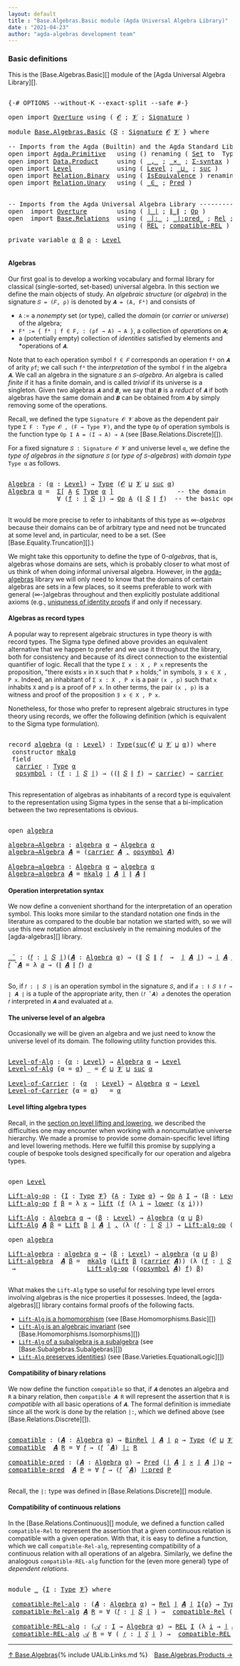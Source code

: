 ```yaml
---
layout: default
title : "Base.Algebras.Basic module (Agda Universal Algebra Library)"
date : "2021-04-23"
author: "agda-algebras development team"
---
```


### <a id="basic-definitions">Basic definitions</a>

This is the [Base.Algebras.Basic][] module of the [Agda Universal Algebra Library][].

<pre class="Agda">

<a id="311" class="Symbol">{-#</a> <a id="315" class="Keyword">OPTIONS</a> <a id="323" class="Pragma">--without-K</a> <a id="335" class="Pragma">--exact-split</a> <a id="349" class="Pragma">--safe</a> <a id="356" class="Symbol">#-}</a>

<a id="361" class="Keyword">open</a> <a id="366" class="Keyword">import</a> <a id="373" href="Overture.html" class="Module">Overture</a> <a id="382" class="Keyword">using</a> <a id="388" class="Symbol">(</a> <a id="390" href="Overture.Signatures.html#648" class="Generalizable">𝓞</a> <a id="392" class="Symbol">;</a> <a id="394" href="Overture.Signatures.html#650" class="Generalizable">𝓥</a> <a id="396" class="Symbol">;</a> <a id="398" href="Overture.Signatures.html#3282" class="Function">Signature</a> <a id="408" class="Symbol">)</a>

<a id="411" class="Keyword">module</a> <a id="418" href="Base.Algebras.Basic.html" class="Module">Base.Algebras.Basic</a> <a id="438" class="Symbol">{</a><a id="439" href="Base.Algebras.Basic.html#439" class="Bound">𝑆</a> <a id="441" class="Symbol">:</a> <a id="443" href="Overture.Signatures.html#3282" class="Function">Signature</a> <a id="453" href="Overture.Signatures.html#648" class="Generalizable">𝓞</a> <a id="455" href="Overture.Signatures.html#650" class="Generalizable">𝓥</a> <a id="457" class="Symbol">}</a> <a id="459" class="Keyword">where</a>

<a id="466" class="Comment">-- Imports from the Agda (Builtin) and the Agda Standard Library --------------</a>
<a id="546" class="Keyword">open</a> <a id="551" class="Keyword">import</a> <a id="558" href="Agda.Primitive.html" class="Module">Agda.Primitive</a>   <a id="575" class="Keyword">using</a> <a id="581" class="Symbol">()</a> <a id="584" class="Keyword">renaming</a> <a id="593" class="Symbol">(</a> <a id="595" href="Agda.Primitive.html#326" class="Primitive">Set</a> <a id="599" class="Symbol">to</a>  <a id="603" class="Primitive">Type</a> <a id="608" class="Symbol">;</a> <a id="610" href="Agda.Primitive.html#764" class="Primitive">lzero</a> <a id="616" class="Symbol">to</a> <a id="619" class="Primitive">ℓ₀</a> <a id="622" class="Symbol">)</a>
<a id="624" class="Keyword">open</a> <a id="629" class="Keyword">import</a> <a id="636" href="Data.Product.html" class="Module">Data.Product</a>     <a id="653" class="Keyword">using</a> <a id="659" class="Symbol">(</a> <a id="661" href="Agda.Builtin.Sigma.html#236" class="InductiveConstructor Operator">_,_</a> <a id="665" class="Symbol">;</a> <a id="667" href="Data.Product.html#1167" class="Function Operator">_×_</a> <a id="671" class="Symbol">;</a> <a id="673" href="Data.Product.html#916" class="Function">Σ-syntax</a> <a id="682" class="Symbol">)</a>
<a id="684" class="Keyword">open</a> <a id="689" class="Keyword">import</a> <a id="696" href="Level.html" class="Module">Level</a>            <a id="713" class="Keyword">using</a> <a id="719" class="Symbol">(</a> <a id="721" href="Agda.Primitive.html#597" class="Postulate">Level</a> <a id="727" class="Symbol">;</a> <a id="729" href="Agda.Primitive.html#810" class="Primitive Operator">_⊔_</a> <a id="733" class="Symbol">;</a> <a id="735" href="Agda.Primitive.html#780" class="Primitive">suc</a> <a id="739" class="Symbol">)</a>
<a id="741" class="Keyword">open</a> <a id="746" class="Keyword">import</a> <a id="753" href="Relation.Binary.html" class="Module">Relation.Binary</a>  <a id="770" class="Keyword">using</a> <a id="776" class="Symbol">(</a> <a id="778" href="Relation.Binary.Structures.html#1522" class="Record">IsEquivalence</a> <a id="792" class="Symbol">)</a> <a id="794" class="Keyword">renaming</a> <a id="803" class="Symbol">(</a> <a id="805" href="Relation.Binary.Core.html#882" class="Function">Rel</a> <a id="809" class="Symbol">to</a> <a id="812" class="Function">BinRel</a> <a id="819" class="Symbol">)</a>
<a id="821" class="Keyword">open</a> <a id="826" class="Keyword">import</a> <a id="833" href="Relation.Unary.html" class="Module">Relation.Unary</a>   <a id="850" class="Keyword">using</a> <a id="856" class="Symbol">(</a> <a id="858" href="Relation.Unary.html#1523" class="Function Operator">_∈_</a> <a id="862" class="Symbol">;</a> <a id="864" href="Relation.Unary.html#1101" class="Function">Pred</a> <a id="869" class="Symbol">)</a>


<a id="873" class="Comment">-- Imports from the Agda Universal Algebra Library ----------------------------</a>
<a id="953" class="Keyword">open</a>  <a id="959" class="Keyword">import</a> <a id="966" href="Overture.html" class="Module">Overture</a>        <a id="982" class="Keyword">using</a> <a id="988" class="Symbol">(</a> <a id="990" href="Overture.Basic.html#4326" class="Function Operator">∣_∣</a> <a id="994" class="Symbol">;</a> <a id="996" href="Overture.Basic.html#4364" class="Function Operator">∥_∥</a> <a id="1000" class="Symbol">;</a> <a id="1002" href="Overture.Operations.html#1353" class="Function">Op</a> <a id="1005" class="Symbol">)</a>
<a id="1007" class="Keyword">open</a>  <a id="1013" class="Keyword">import</a> <a id="1020" href="Base.Relations.html" class="Module">Base.Relations</a>  <a id="1036" class="Keyword">using</a> <a id="1042" class="Symbol">(</a> <a id="1044" href="Base.Relations.Discrete.html#6749" class="Function Operator">_|:_</a> <a id="1049" class="Symbol">;</a> <a id="1051" href="Base.Relations.Discrete.html#7065" class="Function Operator">_|:pred_</a> <a id="1060" class="Symbol">;</a> <a id="1062" href="Base.Relations.Continuous.html#4452" class="Function">Rel</a> <a id="1066" class="Symbol">;</a> <a id="1068" href="Base.Relations.Continuous.html#5599" class="Function">compatible-Rel</a> <a id="1083" class="Symbol">)</a>
                             <a id="1114" class="Keyword">using</a> <a id="1120" class="Symbol">(</a> <a id="1122" href="Base.Relations.Continuous.html#4769" class="Function">REL</a> <a id="1126" class="Symbol">;</a> <a id="1128" href="Base.Relations.Continuous.html#6313" class="Function">compatible-REL</a> <a id="1143" class="Symbol">)</a>

<a id="1146" class="Keyword">private</a> <a id="1154" class="Keyword">variable</a> <a id="1163" href="Base.Algebras.Basic.html#1163" class="Generalizable">α</a> <a id="1165" href="Base.Algebras.Basic.html#1165" class="Generalizable">β</a> <a id="1167" href="Base.Algebras.Basic.html#1167" class="Generalizable">ρ</a> <a id="1169" class="Symbol">:</a> <a id="1171" href="Agda.Primitive.html#597" class="Postulate">Level</a>

</pre>


#### <a id="algebras">Algebras</a>

Our first goal is to develop a working vocabulary and formal library for classical
(single-sorted, set-based) universal algebra.  In this section we define the main
objects of study.  An *algebraic structure* (or *algebra*) in the signature
`𝑆 = (𝐹, ρ)` is denoted by `𝑨 = (A, Fᴬ)` and consists of

*  `A` := a *nonempty* set (or type), called the *domain* (or *carrier* or
   *universe*) of the algebra;
*  `Fᴬ := { fᴬ ∣ f ∈ F, : (ρf → A) → A }`, a collection of *operations* on `𝑨`;
*  a (potentially empty) collection of *identities* satisfied by elements and
   *operations of `𝑨`.

Note that to each operation symbol `f ∈ 𝐹` corresponds an operation
`fᴬ` on `𝑨` of arity `ρf`; we call such `fᴬ` the *interpretation* of the symbol
`f` in the algebra `𝑨`. We call an algebra in the signature `𝑆` an `𝑆`-*algebra*.
An algebra is called *finite* if it has a finite domain, and is called *trivial*
if its universe is a singleton.  Given two algebras `𝑨` and `𝑩`, we say that `𝑩`
is a *reduct* of `𝑨` if both algebras have the same domain and `𝑩` can be obtained
from `𝑨` by simply removing some of the operations.

Recall, we defined the type `Signature 𝓞 𝓥` above as the dependent pair type
`Σ F ꞉ Type 𝓞 , (F → Type 𝓥)`, and the type `Op` of operation symbols is the
function type `Op I A = (I → A) → A` (see [Base.Relations.Discrete][]).

For a fixed signature `𝑆 : Signature 𝓞 𝓥` and universe level `α`, we define the
*type of algebras in the signature* `𝑆` (or *type of* `𝑆`-*algebras*) *with domain
type* `Type α` as follows.

<pre class="Agda">

<a id="Algebra"></a><a id="2774" href="Base.Algebras.Basic.html#2774" class="Function">Algebra</a> <a id="2782" class="Symbol">:</a> <a id="2784" class="Symbol">(</a><a id="2785" href="Base.Algebras.Basic.html#2785" class="Bound">α</a> <a id="2787" class="Symbol">:</a> <a id="2789" href="Agda.Primitive.html#597" class="Postulate">Level</a><a id="2794" class="Symbol">)</a> <a id="2796" class="Symbol">→</a> <a id="2798" href="Base.Algebras.Basic.html#603" class="Primitive">Type</a> <a id="2803" class="Symbol">(</a><a id="2804" href="Base.Algebras.Basic.html#453" class="Bound">𝓞</a> <a id="2806" href="Agda.Primitive.html#810" class="Primitive Operator">⊔</a> <a id="2808" href="Base.Algebras.Basic.html#455" class="Bound">𝓥</a> <a id="2810" href="Agda.Primitive.html#810" class="Primitive Operator">⊔</a> <a id="2812" href="Agda.Primitive.html#780" class="Primitive">suc</a> <a id="2816" href="Base.Algebras.Basic.html#2785" class="Bound">α</a><a id="2817" class="Symbol">)</a>
<a id="2819" href="Base.Algebras.Basic.html#2774" class="Function">Algebra</a> <a id="2827" href="Base.Algebras.Basic.html#2827" class="Bound">α</a> <a id="2829" class="Symbol">=</a>  <a id="2832" href="Data.Product.html#916" class="Function">Σ[</a> <a id="2835" href="Base.Algebras.Basic.html#2835" class="Bound">A</a> <a id="2837" href="Data.Product.html#916" class="Function">∈</a> <a id="2839" href="Base.Algebras.Basic.html#603" class="Primitive">Type</a> <a id="2844" href="Base.Algebras.Basic.html#2827" class="Bound">α</a> <a id="2846" href="Data.Product.html#916" class="Function">]</a>                 <a id="2864" class="Comment">-- the domain</a>
             <a id="2891" class="Symbol">∀</a> <a id="2893" class="Symbol">(</a><a id="2894" href="Base.Algebras.Basic.html#2894" class="Bound">f</a> <a id="2896" class="Symbol">:</a> <a id="2898" href="Overture.Basic.html#4326" class="Function Operator">∣</a> <a id="2900" href="Base.Algebras.Basic.html#439" class="Bound">𝑆</a> <a id="2902" href="Overture.Basic.html#4326" class="Function Operator">∣</a><a id="2903" class="Symbol">)</a> <a id="2905" class="Symbol">→</a> <a id="2907" href="Overture.Operations.html#1353" class="Function">Op</a> <a id="2910" href="Base.Algebras.Basic.html#2835" class="Bound">A</a> <a id="2912" class="Symbol">(</a><a id="2913" href="Overture.Basic.html#4364" class="Function Operator">∥</a> <a id="2915" href="Base.Algebras.Basic.html#439" class="Bound">𝑆</a> <a id="2917" href="Overture.Basic.html#4364" class="Function Operator">∥</a> <a id="2919" href="Base.Algebras.Basic.html#2894" class="Bound">f</a><a id="2920" class="Symbol">)</a>  <a id="2923" class="Comment">-- the basic operations</a>

</pre>

It would be more precise to refer to inhabitants of this type as ∞-*algebras*
because their domains can be of arbitrary type and need not be truncated at some
level and, in particular, need to be a set. (See [Base.Equality.Truncation][].)

We might take this opportunity to define the type of 0-*algebras*, that is,
algebras whose domains are sets, which is probably closer to what most of us think
of when doing informal universal algebra.  However, in the
[agda-algebras](https://github.com/ualib/agda-algebras) library we will only need
to know that the domains of certain algebras are sets in a few places, so it seems
preferable to work with general (∞-)algebras throughout and then explicitly
postulate additional axioms (e.g., [uniquness of identity
proofs](https://ualib.github.io/agda-algebras/Equality.Truncation.html#uniqueness-of-identity-proofs)
if and only if necessary.


#### <a id="algebras-as-record-types">Algebras as record types</a>

A popular way to represent algebraic structures in type theory is with record
types.  The Sigma type defined above provides an equivalent alternative that we
happen to prefer and we use it throughout the library, both for consistency and
because of its direct connection to the existential quantifier of logic. Recall
that the type `Σ x ꞉ X , P x` represents the proposition, "there exists `x` in `X`
such that `P x` holds;" in symbols, `∃ x ∈ X , P x`.  Indeed, an inhabitant of `Σ
x ꞉ X , P x` is a pair `(x , p)` such that `x` inhabits `X` and `p` is a proof of
`P x`. In other terms, the pair `(x , p)` is a witness and proof of the
proposition `∃ x ∈ X , P x`.

Nonetheless, for those who prefer to represent algebraic structures in type theory
using records, we offer the following definition (which is equivalent to the Sigma
type formulation).

<pre class="Agda">

<a id="4782" class="Keyword">record</a> <a id="algebra"></a><a id="4789" href="Base.Algebras.Basic.html#4789" class="Record">algebra</a> <a id="4797" class="Symbol">(</a><a id="4798" href="Base.Algebras.Basic.html#4798" class="Bound">α</a> <a id="4800" class="Symbol">:</a> <a id="4802" href="Agda.Primitive.html#597" class="Postulate">Level</a><a id="4807" class="Symbol">)</a> <a id="4809" class="Symbol">:</a> <a id="4811" href="Base.Algebras.Basic.html#603" class="Primitive">Type</a><a id="4815" class="Symbol">(</a><a id="4816" href="Agda.Primitive.html#780" class="Primitive">suc</a><a id="4819" class="Symbol">(</a><a id="4820" href="Base.Algebras.Basic.html#453" class="Bound">𝓞</a> <a id="4822" href="Agda.Primitive.html#810" class="Primitive Operator">⊔</a> <a id="4824" href="Base.Algebras.Basic.html#455" class="Bound">𝓥</a> <a id="4826" href="Agda.Primitive.html#810" class="Primitive Operator">⊔</a> <a id="4828" href="Base.Algebras.Basic.html#4798" class="Bound">α</a><a id="4829" class="Symbol">))</a> <a id="4832" class="Keyword">where</a>
 <a id="4839" class="Keyword">constructor</a> <a id="mkalg"></a><a id="4851" href="Base.Algebras.Basic.html#4851" class="InductiveConstructor">mkalg</a>
 <a id="4858" class="Keyword">field</a>
  <a id="algebra.carrier"></a><a id="4866" href="Base.Algebras.Basic.html#4866" class="Field">carrier</a> <a id="4874" class="Symbol">:</a> <a id="4876" href="Base.Algebras.Basic.html#603" class="Primitive">Type</a> <a id="4881" href="Base.Algebras.Basic.html#4798" class="Bound">α</a>
  <a id="algebra.opsymbol"></a><a id="4885" href="Base.Algebras.Basic.html#4885" class="Field">opsymbol</a> <a id="4894" class="Symbol">:</a> <a id="4896" class="Symbol">(</a><a id="4897" href="Base.Algebras.Basic.html#4897" class="Bound">f</a> <a id="4899" class="Symbol">:</a> <a id="4901" href="Overture.Basic.html#4326" class="Function Operator">∣</a> <a id="4903" href="Base.Algebras.Basic.html#439" class="Bound">𝑆</a> <a id="4905" href="Overture.Basic.html#4326" class="Function Operator">∣</a><a id="4906" class="Symbol">)</a> <a id="4908" class="Symbol">→</a> <a id="4910" class="Symbol">((</a><a id="4912" href="Overture.Basic.html#4364" class="Function Operator">∥</a> <a id="4914" href="Base.Algebras.Basic.html#439" class="Bound">𝑆</a> <a id="4916" href="Overture.Basic.html#4364" class="Function Operator">∥</a> <a id="4918" href="Base.Algebras.Basic.html#4897" class="Bound">f</a><a id="4919" class="Symbol">)</a> <a id="4921" class="Symbol">→</a> <a id="4923" href="Base.Algebras.Basic.html#4866" class="Field">carrier</a><a id="4930" class="Symbol">)</a> <a id="4932" class="Symbol">→</a> <a id="4934" href="Base.Algebras.Basic.html#4866" class="Field">carrier</a>

</pre>

This representation of algebras as inhabitants of a record type is equivalent to
the representation using Sigma types in the sense that a bi-implication between
the two representations is obvious.

<pre class="Agda">

<a id="5167" class="Keyword">open</a> <a id="5172" href="Base.Algebras.Basic.html#4789" class="Module">algebra</a>

<a id="algebra→Algebra"></a><a id="5181" href="Base.Algebras.Basic.html#5181" class="Function">algebra→Algebra</a> <a id="5197" class="Symbol">:</a> <a id="5199" href="Base.Algebras.Basic.html#4789" class="Record">algebra</a> <a id="5207" href="Base.Algebras.Basic.html#1163" class="Generalizable">α</a> <a id="5209" class="Symbol">→</a> <a id="5211" href="Base.Algebras.Basic.html#2774" class="Function">Algebra</a> <a id="5219" href="Base.Algebras.Basic.html#1163" class="Generalizable">α</a>
<a id="5221" href="Base.Algebras.Basic.html#5181" class="Function">algebra→Algebra</a> <a id="5237" href="Base.Algebras.Basic.html#5237" class="Bound">𝑨</a> <a id="5239" class="Symbol">=</a> <a id="5241" class="Symbol">(</a><a id="5242" href="Base.Algebras.Basic.html#4866" class="Field">carrier</a> <a id="5250" href="Base.Algebras.Basic.html#5237" class="Bound">𝑨</a> <a id="5252" href="Agda.Builtin.Sigma.html#236" class="InductiveConstructor Operator">,</a> <a id="5254" href="Base.Algebras.Basic.html#4885" class="Field">opsymbol</a> <a id="5263" href="Base.Algebras.Basic.html#5237" class="Bound">𝑨</a><a id="5264" class="Symbol">)</a>

<a id="Algebra→algebra"></a><a id="5267" href="Base.Algebras.Basic.html#5267" class="Function">Algebra→algebra</a> <a id="5283" class="Symbol">:</a> <a id="5285" href="Base.Algebras.Basic.html#2774" class="Function">Algebra</a> <a id="5293" href="Base.Algebras.Basic.html#1163" class="Generalizable">α</a> <a id="5295" class="Symbol">→</a> <a id="5297" href="Base.Algebras.Basic.html#4789" class="Record">algebra</a> <a id="5305" href="Base.Algebras.Basic.html#1163" class="Generalizable">α</a>
<a id="5307" href="Base.Algebras.Basic.html#5267" class="Function">Algebra→algebra</a> <a id="5323" href="Base.Algebras.Basic.html#5323" class="Bound">𝑨</a> <a id="5325" class="Symbol">=</a> <a id="5327" href="Base.Algebras.Basic.html#4851" class="InductiveConstructor">mkalg</a> <a id="5333" href="Overture.Basic.html#4326" class="Function Operator">∣</a> <a id="5335" href="Base.Algebras.Basic.html#5323" class="Bound">𝑨</a> <a id="5337" href="Overture.Basic.html#4326" class="Function Operator">∣</a> <a id="5339" href="Overture.Basic.html#4364" class="Function Operator">∥</a> <a id="5341" href="Base.Algebras.Basic.html#5323" class="Bound">𝑨</a> <a id="5343" href="Overture.Basic.html#4364" class="Function Operator">∥</a>
</pre>


#### <a id="operation-interpretation-syntax">Operation interpretation syntax</a>

We now define a convenient shorthand for the interpretation of an operation symbol.
This looks more similar to the standard notation one finds in the literature as
compared to the double bar notation we started with, so we will use this new notation
almost exclusively in the remaining modules of the [agda-algebras][] library.

<pre class="Agda">

<a id="_̂_"></a><a id="5783" href="Base.Algebras.Basic.html#5783" class="Function Operator">_̂_</a> <a id="5787" class="Symbol">:</a> <a id="5789" class="Symbol">(</a><a id="5790" href="Base.Algebras.Basic.html#5790" class="Bound">𝑓</a> <a id="5792" class="Symbol">:</a> <a id="5794" href="Overture.Basic.html#4326" class="Function Operator">∣</a> <a id="5796" href="Base.Algebras.Basic.html#439" class="Bound">𝑆</a> <a id="5798" href="Overture.Basic.html#4326" class="Function Operator">∣</a><a id="5799" class="Symbol">)(</a><a id="5801" href="Base.Algebras.Basic.html#5801" class="Bound">𝑨</a> <a id="5803" class="Symbol">:</a> <a id="5805" href="Base.Algebras.Basic.html#2774" class="Function">Algebra</a> <a id="5813" href="Base.Algebras.Basic.html#1163" class="Generalizable">α</a><a id="5814" class="Symbol">)</a> <a id="5816" class="Symbol">→</a> <a id="5818" class="Symbol">(</a><a id="5819" href="Overture.Basic.html#4364" class="Function Operator">∥</a> <a id="5821" href="Base.Algebras.Basic.html#439" class="Bound">𝑆</a> <a id="5823" href="Overture.Basic.html#4364" class="Function Operator">∥</a> <a id="5825" href="Base.Algebras.Basic.html#5790" class="Bound">𝑓</a>  <a id="5828" class="Symbol">→</a>  <a id="5831" href="Overture.Basic.html#4326" class="Function Operator">∣</a> <a id="5833" href="Base.Algebras.Basic.html#5801" class="Bound">𝑨</a> <a id="5835" href="Overture.Basic.html#4326" class="Function Operator">∣</a><a id="5836" class="Symbol">)</a> <a id="5838" class="Symbol">→</a> <a id="5840" href="Overture.Basic.html#4326" class="Function Operator">∣</a> <a id="5842" href="Base.Algebras.Basic.html#5801" class="Bound">𝑨</a> <a id="5844" href="Overture.Basic.html#4326" class="Function Operator">∣</a>
<a id="5846" href="Base.Algebras.Basic.html#5846" class="Bound">𝑓</a> <a id="5848" href="Base.Algebras.Basic.html#5783" class="Function Operator">̂</a> <a id="5850" href="Base.Algebras.Basic.html#5850" class="Bound">𝑨</a> <a id="5852" class="Symbol">=</a> <a id="5854" class="Symbol">λ</a> <a id="5856" href="Base.Algebras.Basic.html#5856" class="Bound">𝑎</a> <a id="5858" class="Symbol">→</a> <a id="5860" class="Symbol">(</a><a id="5861" href="Overture.Basic.html#4364" class="Function Operator">∥</a> <a id="5863" href="Base.Algebras.Basic.html#5850" class="Bound">𝑨</a> <a id="5865" href="Overture.Basic.html#4364" class="Function Operator">∥</a> <a id="5867" href="Base.Algebras.Basic.html#5846" class="Bound">𝑓</a><a id="5868" class="Symbol">)</a> <a id="5870" href="Base.Algebras.Basic.html#5856" class="Bound">𝑎</a>

</pre>

So, if `𝑓 : ∣ 𝑆 ∣` is an operation symbol in the signature `𝑆`, and if
`𝑎 : ∥ 𝑆 ∥ 𝑓 → ∣ 𝑨 ∣` is a tuple of the appropriate arity, then `(𝑓 ̂ 𝑨) 𝑎`
denotes the operation `𝑓` interpreted in `𝑨` and evaluated at `𝑎`.

#### <a id="the-universe-level-of-an-algebra">The universe level of an algebra</a>

Occasionally we will be given an algebra and we just need to know the universe
level of its domain. The following utility function provides this.

<pre class="Agda">

<a id="Level-of-Alg"></a><a id="6345" href="Base.Algebras.Basic.html#6345" class="Function">Level-of-Alg</a> <a id="6358" class="Symbol">:</a> <a id="6360" class="Symbol">{</a><a id="6361" href="Base.Algebras.Basic.html#6361" class="Bound">α</a> <a id="6363" class="Symbol">:</a> <a id="6365" href="Agda.Primitive.html#597" class="Postulate">Level</a><a id="6370" class="Symbol">}</a> <a id="6372" class="Symbol">→</a> <a id="6374" href="Base.Algebras.Basic.html#2774" class="Function">Algebra</a> <a id="6382" href="Base.Algebras.Basic.html#6361" class="Bound">α</a> <a id="6384" class="Symbol">→</a> <a id="6386" href="Agda.Primitive.html#597" class="Postulate">Level</a>
<a id="6392" href="Base.Algebras.Basic.html#6345" class="Function">Level-of-Alg</a> <a id="6405" class="Symbol">{</a><a id="6406" class="Argument">α</a> <a id="6408" class="Symbol">=</a> <a id="6410" href="Base.Algebras.Basic.html#6410" class="Bound">α</a><a id="6411" class="Symbol">}</a> <a id="6413" class="Symbol">_</a> <a id="6415" class="Symbol">=</a> <a id="6417" href="Base.Algebras.Basic.html#453" class="Bound">𝓞</a> <a id="6419" href="Agda.Primitive.html#810" class="Primitive Operator">⊔</a> <a id="6421" href="Base.Algebras.Basic.html#455" class="Bound">𝓥</a> <a id="6423" href="Agda.Primitive.html#810" class="Primitive Operator">⊔</a> <a id="6425" href="Agda.Primitive.html#780" class="Primitive">suc</a> <a id="6429" href="Base.Algebras.Basic.html#6410" class="Bound">α</a>

<a id="Level-of-Carrier"></a><a id="6432" href="Base.Algebras.Basic.html#6432" class="Function">Level-of-Carrier</a> <a id="6449" class="Symbol">:</a> <a id="6451" class="Symbol">{</a><a id="6452" href="Base.Algebras.Basic.html#6452" class="Bound">α</a>  <a id="6455" class="Symbol">:</a> <a id="6457" href="Agda.Primitive.html#597" class="Postulate">Level</a><a id="6462" class="Symbol">}</a> <a id="6464" class="Symbol">→</a> <a id="6466" href="Base.Algebras.Basic.html#2774" class="Function">Algebra</a> <a id="6474" href="Base.Algebras.Basic.html#6452" class="Bound">α</a> <a id="6476" class="Symbol">→</a> <a id="6478" href="Agda.Primitive.html#597" class="Postulate">Level</a>
<a id="6484" href="Base.Algebras.Basic.html#6432" class="Function">Level-of-Carrier</a> <a id="6501" class="Symbol">{</a><a id="6502" class="Argument">α</a> <a id="6504" class="Symbol">=</a> <a id="6506" href="Base.Algebras.Basic.html#6506" class="Bound">α</a><a id="6507" class="Symbol">}</a> <a id="6509" class="Symbol">_</a> <a id="6511" class="Symbol">=</a> <a id="6513" href="Base.Algebras.Basic.html#6506" class="Bound">α</a>
</pre>


#### <a id="lifts-of-algebras">Level lifting algebra types</a>

Recall, in the [section on level lifting and
lowering](Functions.Lifts.html#level-lifting-and-lowering), we described the
difficulties one may encounter when working with a noncumulative universe
hierarchy. We made a promise to provide some domain-specific level lifting and
level lowering methods. Here we fulfill this promise by supplying a couple of
bespoke tools designed specifically for our operation and algebra types.

<pre class="Agda">

<a id="7033" class="Keyword">open</a> <a id="7038" href="Level.html" class="Module">Level</a>

<a id="Lift-alg-op"></a><a id="7045" href="Base.Algebras.Basic.html#7045" class="Function">Lift-alg-op</a> <a id="7057" class="Symbol">:</a> <a id="7059" class="Symbol">{</a><a id="7060" href="Base.Algebras.Basic.html#7060" class="Bound">I</a> <a id="7062" class="Symbol">:</a> <a id="7064" href="Base.Algebras.Basic.html#603" class="Primitive">Type</a> <a id="7069" href="Base.Algebras.Basic.html#455" class="Bound">𝓥</a><a id="7070" class="Symbol">}</a> <a id="7072" class="Symbol">{</a><a id="7073" href="Base.Algebras.Basic.html#7073" class="Bound">A</a> <a id="7075" class="Symbol">:</a> <a id="7077" href="Base.Algebras.Basic.html#603" class="Primitive">Type</a> <a id="7082" href="Base.Algebras.Basic.html#1163" class="Generalizable">α</a><a id="7083" class="Symbol">}</a> <a id="7085" class="Symbol">→</a> <a id="7087" href="Overture.Operations.html#1353" class="Function">Op</a> <a id="7090" href="Base.Algebras.Basic.html#7073" class="Bound">A</a> <a id="7092" href="Base.Algebras.Basic.html#7060" class="Bound">I</a> <a id="7094" class="Symbol">→</a> <a id="7096" class="Symbol">(</a><a id="7097" href="Base.Algebras.Basic.html#7097" class="Bound">β</a> <a id="7099" class="Symbol">:</a> <a id="7101" href="Agda.Primitive.html#597" class="Postulate">Level</a><a id="7106" class="Symbol">)</a> <a id="7108" class="Symbol">→</a> <a id="7110" href="Overture.Operations.html#1353" class="Function">Op</a> <a id="7113" class="Symbol">(</a><a id="7114" href="Level.html#400" class="Record">Lift</a> <a id="7119" href="Base.Algebras.Basic.html#7097" class="Bound">β</a> <a id="7121" href="Base.Algebras.Basic.html#7073" class="Bound">A</a><a id="7122" class="Symbol">)</a> <a id="7124" href="Base.Algebras.Basic.html#7060" class="Bound">I</a>
<a id="7126" href="Base.Algebras.Basic.html#7045" class="Function">Lift-alg-op</a> <a id="7138" href="Base.Algebras.Basic.html#7138" class="Bound">f</a> <a id="7140" href="Base.Algebras.Basic.html#7140" class="Bound">β</a> <a id="7142" class="Symbol">=</a> <a id="7144" class="Symbol">λ</a> <a id="7146" href="Base.Algebras.Basic.html#7146" class="Bound">x</a> <a id="7148" class="Symbol">→</a> <a id="7150" href="Level.html#457" class="InductiveConstructor">lift</a> <a id="7155" class="Symbol">(</a><a id="7156" href="Base.Algebras.Basic.html#7138" class="Bound">f</a> <a id="7158" class="Symbol">(λ</a> <a id="7161" href="Base.Algebras.Basic.html#7161" class="Bound">i</a> <a id="7163" class="Symbol">→</a> <a id="7165" href="Level.html#470" class="Field">lower</a> <a id="7171" class="Symbol">(</a><a id="7172" href="Base.Algebras.Basic.html#7146" class="Bound">x</a> <a id="7174" href="Base.Algebras.Basic.html#7161" class="Bound">i</a><a id="7175" class="Symbol">)))</a>

<a id="Lift-Alg"></a><a id="7180" href="Base.Algebras.Basic.html#7180" class="Function">Lift-Alg</a> <a id="7189" class="Symbol">:</a> <a id="7191" href="Base.Algebras.Basic.html#2774" class="Function">Algebra</a> <a id="7199" href="Base.Algebras.Basic.html#1163" class="Generalizable">α</a> <a id="7201" class="Symbol">→</a> <a id="7203" class="Symbol">(</a><a id="7204" href="Base.Algebras.Basic.html#7204" class="Bound">β</a> <a id="7206" class="Symbol">:</a> <a id="7208" href="Agda.Primitive.html#597" class="Postulate">Level</a><a id="7213" class="Symbol">)</a> <a id="7215" class="Symbol">→</a> <a id="7217" href="Base.Algebras.Basic.html#2774" class="Function">Algebra</a> <a id="7225" class="Symbol">(</a><a id="7226" href="Base.Algebras.Basic.html#1163" class="Generalizable">α</a> <a id="7228" href="Agda.Primitive.html#810" class="Primitive Operator">⊔</a> <a id="7230" href="Base.Algebras.Basic.html#7204" class="Bound">β</a><a id="7231" class="Symbol">)</a>
<a id="7233" href="Base.Algebras.Basic.html#7180" class="Function">Lift-Alg</a> <a id="7242" href="Base.Algebras.Basic.html#7242" class="Bound">𝑨</a> <a id="7244" href="Base.Algebras.Basic.html#7244" class="Bound">β</a> <a id="7246" class="Symbol">=</a> <a id="7248" href="Level.html#400" class="Record">Lift</a> <a id="7253" href="Base.Algebras.Basic.html#7244" class="Bound">β</a> <a id="7255" href="Overture.Basic.html#4326" class="Function Operator">∣</a> <a id="7257" href="Base.Algebras.Basic.html#7242" class="Bound">𝑨</a> <a id="7259" href="Overture.Basic.html#4326" class="Function Operator">∣</a> <a id="7261" href="Agda.Builtin.Sigma.html#236" class="InductiveConstructor Operator">,</a> <a id="7263" class="Symbol">(λ</a> <a id="7266" class="Symbol">(</a><a id="7267" href="Base.Algebras.Basic.html#7267" class="Bound">𝑓</a> <a id="7269" class="Symbol">:</a> <a id="7271" href="Overture.Basic.html#4326" class="Function Operator">∣</a> <a id="7273" href="Base.Algebras.Basic.html#439" class="Bound">𝑆</a> <a id="7275" href="Overture.Basic.html#4326" class="Function Operator">∣</a><a id="7276" class="Symbol">)</a> <a id="7278" class="Symbol">→</a> <a id="7280" href="Base.Algebras.Basic.html#7045" class="Function">Lift-alg-op</a> <a id="7292" class="Symbol">(</a><a id="7293" href="Base.Algebras.Basic.html#7267" class="Bound">𝑓</a> <a id="7295" href="Base.Algebras.Basic.html#5783" class="Function Operator">̂</a> <a id="7297" href="Base.Algebras.Basic.html#7242" class="Bound">𝑨</a><a id="7298" class="Symbol">)</a> <a id="7300" href="Base.Algebras.Basic.html#7244" class="Bound">β</a><a id="7301" class="Symbol">)</a>

<a id="7304" class="Keyword">open</a> <a id="7309" href="Base.Algebras.Basic.html#4789" class="Module">algebra</a>

<a id="Lift-algebra"></a><a id="7318" href="Base.Algebras.Basic.html#7318" class="Function">Lift-algebra</a> <a id="7331" class="Symbol">:</a> <a id="7333" href="Base.Algebras.Basic.html#4789" class="Record">algebra</a> <a id="7341" href="Base.Algebras.Basic.html#1163" class="Generalizable">α</a> <a id="7343" class="Symbol">→</a> <a id="7345" class="Symbol">(</a><a id="7346" href="Base.Algebras.Basic.html#7346" class="Bound">β</a> <a id="7348" class="Symbol">:</a> <a id="7350" href="Agda.Primitive.html#597" class="Postulate">Level</a><a id="7355" class="Symbol">)</a> <a id="7357" class="Symbol">→</a> <a id="7359" href="Base.Algebras.Basic.html#4789" class="Record">algebra</a> <a id="7367" class="Symbol">(</a><a id="7368" href="Base.Algebras.Basic.html#1163" class="Generalizable">α</a> <a id="7370" href="Agda.Primitive.html#810" class="Primitive Operator">⊔</a> <a id="7372" href="Base.Algebras.Basic.html#7346" class="Bound">β</a><a id="7373" class="Symbol">)</a>
<a id="7375" href="Base.Algebras.Basic.html#7318" class="Function">Lift-algebra</a>  <a id="7389" href="Base.Algebras.Basic.html#7389" class="Bound">𝑨</a> <a id="7391" href="Base.Algebras.Basic.html#7391" class="Bound">β</a> <a id="7393" class="Symbol">=</a>  <a id="7396" href="Base.Algebras.Basic.html#4851" class="InductiveConstructor">mkalg</a> <a id="7402" class="Symbol">(</a><a id="7403" href="Level.html#400" class="Record">Lift</a> <a id="7408" href="Base.Algebras.Basic.html#7391" class="Bound">β</a> <a id="7410" class="Symbol">(</a><a id="7411" href="Base.Algebras.Basic.html#4866" class="Field">carrier</a> <a id="7419" href="Base.Algebras.Basic.html#7389" class="Bound">𝑨</a><a id="7420" class="Symbol">))</a> <a id="7423" class="Symbol">(λ</a> <a id="7426" class="Symbol">(</a><a id="7427" href="Base.Algebras.Basic.html#7427" class="Bound">f</a> <a id="7429" class="Symbol">:</a> <a id="7431" href="Overture.Basic.html#4326" class="Function Operator">∣</a> <a id="7433" href="Base.Algebras.Basic.html#439" class="Bound">𝑆</a> <a id="7435" href="Overture.Basic.html#4326" class="Function Operator">∣</a><a id="7436" class="Symbol">)</a>
 <a id="7439" class="Symbol">→</a>                   <a id="7459" href="Base.Algebras.Basic.html#7045" class="Function">Lift-alg-op</a> <a id="7471" class="Symbol">((</a><a id="7473" href="Base.Algebras.Basic.html#4885" class="Field">opsymbol</a> <a id="7482" href="Base.Algebras.Basic.html#7389" class="Bound">𝑨</a><a id="7483" class="Symbol">)</a> <a id="7485" href="Base.Algebras.Basic.html#7427" class="Bound">f</a><a id="7486" class="Symbol">)</a> <a id="7488" href="Base.Algebras.Basic.html#7391" class="Bound">β</a><a id="7489" class="Symbol">)</a>

</pre>

What makes the `Lift-Alg` type so useful for resolving type level errors involving
algebras is the nice properties it possesses.  Indeed, the [agda-algebras][]
library contains formal proofs of the following facts.

+  [`Lift-Alg` is a homomorphism](Base.Homomorphisms.Basic.html#exmples-of-homomorphisms)
   (see [Base.Homomorphisms.Basic][])
+  [`Lift-Alg` is an algebraic invariant](Base.Homomorphisms.Isomorphisms.html#lift-is-an-algebraic-invariant")
   (see [Base.Homomorphisms.Isomorphisms][])
+  [`Lift-Alg` of a subalgebra is a subalgebra](Base.Subalgebras.Subalgebras.html#lifts-of-subalgebras)
   (see [Base.Subalgebras.Subalgebras][])
+  [`Lift-Alg` preserves identities](Base.Varieties.EquationalLogic.html#lift-invariance))
  (see [Base.Varieties.EquationalLogic][])


#### <a id="compatibility-of-binary-relations">Compatibility of binary relations</a>

We now define the function `compatible` so that, if `𝑨` denotes an algebra and `R`
a binary relation, then `compatible 𝑨 R` will represent the assertion that `R` is
*compatible* with all basic operations of `𝑨`. The formal definition is immediate
since all the work is done by the relation `|:`, which we defined above (see
[Base.Relations.Discrete][]).

<pre class="Agda">

<a id="compatible"></a><a id="8742" href="Base.Algebras.Basic.html#8742" class="Function">compatible</a> <a id="8753" class="Symbol">:</a> <a id="8755" class="Symbol">(</a><a id="8756" href="Base.Algebras.Basic.html#8756" class="Bound">𝑨</a> <a id="8758" class="Symbol">:</a> <a id="8760" href="Base.Algebras.Basic.html#2774" class="Function">Algebra</a> <a id="8768" href="Base.Algebras.Basic.html#1163" class="Generalizable">α</a><a id="8769" class="Symbol">)</a> <a id="8771" class="Symbol">→</a> <a id="8773" href="Base.Algebras.Basic.html#812" class="Function">BinRel</a> <a id="8780" href="Overture.Basic.html#4326" class="Function Operator">∣</a> <a id="8782" href="Base.Algebras.Basic.html#8756" class="Bound">𝑨</a> <a id="8784" href="Overture.Basic.html#4326" class="Function Operator">∣</a> <a id="8786" href="Base.Algebras.Basic.html#1167" class="Generalizable">ρ</a> <a id="8788" class="Symbol">→</a> <a id="8790" href="Base.Algebras.Basic.html#603" class="Primitive">Type</a> <a id="8795" class="Symbol">(</a><a id="8796" href="Base.Algebras.Basic.html#453" class="Bound">𝓞</a> <a id="8798" href="Agda.Primitive.html#810" class="Primitive Operator">⊔</a> <a id="8800" href="Base.Algebras.Basic.html#455" class="Bound">𝓥</a> <a id="8802" href="Agda.Primitive.html#810" class="Primitive Operator">⊔</a> <a id="8804" href="Base.Algebras.Basic.html#1163" class="Generalizable">α</a> <a id="8806" href="Agda.Primitive.html#810" class="Primitive Operator">⊔</a> <a id="8808" href="Base.Algebras.Basic.html#1167" class="Generalizable">ρ</a><a id="8809" class="Symbol">)</a>
<a id="8811" href="Base.Algebras.Basic.html#8742" class="Function">compatible</a>  <a id="8823" href="Base.Algebras.Basic.html#8823" class="Bound">𝑨</a> <a id="8825" href="Base.Algebras.Basic.html#8825" class="Bound">R</a> <a id="8827" class="Symbol">=</a> <a id="8829" class="Symbol">∀</a> <a id="8831" href="Base.Algebras.Basic.html#8831" class="Bound">𝑓</a> <a id="8833" class="Symbol">→</a> <a id="8835" class="Symbol">(</a><a id="8836" href="Base.Algebras.Basic.html#8831" class="Bound">𝑓</a> <a id="8838" href="Base.Algebras.Basic.html#5783" class="Function Operator">̂</a> <a id="8840" href="Base.Algebras.Basic.html#8823" class="Bound">𝑨</a><a id="8841" class="Symbol">)</a> <a id="8843" href="Base.Relations.Discrete.html#6749" class="Function Operator">|:</a> <a id="8846" href="Base.Algebras.Basic.html#8825" class="Bound">R</a>

<a id="compatible-pred"></a><a id="8849" href="Base.Algebras.Basic.html#8849" class="Function">compatible-pred</a> <a id="8865" class="Symbol">:</a> <a id="8867" class="Symbol">(</a><a id="8868" href="Base.Algebras.Basic.html#8868" class="Bound">𝑨</a> <a id="8870" class="Symbol">:</a> <a id="8872" href="Base.Algebras.Basic.html#2774" class="Function">Algebra</a> <a id="8880" href="Base.Algebras.Basic.html#1163" class="Generalizable">α</a><a id="8881" class="Symbol">)</a> <a id="8883" class="Symbol">→</a> <a id="8885" href="Relation.Unary.html#1101" class="Function">Pred</a> <a id="8890" class="Symbol">(</a><a id="8891" href="Overture.Basic.html#4326" class="Function Operator">∣</a> <a id="8893" href="Base.Algebras.Basic.html#8868" class="Bound">𝑨</a> <a id="8895" href="Overture.Basic.html#4326" class="Function Operator">∣</a> <a id="8897" href="Data.Product.html#1167" class="Function Operator">×</a> <a id="8899" href="Overture.Basic.html#4326" class="Function Operator">∣</a> <a id="8901" href="Base.Algebras.Basic.html#8868" class="Bound">𝑨</a> <a id="8903" href="Overture.Basic.html#4326" class="Function Operator">∣</a><a id="8904" class="Symbol">)</a><a id="8905" href="Base.Algebras.Basic.html#1167" class="Generalizable">ρ</a> <a id="8907" class="Symbol">→</a> <a id="8909" href="Base.Algebras.Basic.html#603" class="Primitive">Type</a> <a id="8914" class="Symbol">(</a><a id="8915" href="Base.Algebras.Basic.html#453" class="Bound">𝓞</a> <a id="8917" href="Agda.Primitive.html#810" class="Primitive Operator">⊔</a> <a id="8919" href="Base.Algebras.Basic.html#455" class="Bound">𝓥</a> <a id="8921" href="Agda.Primitive.html#810" class="Primitive Operator">⊔</a> <a id="8923" href="Base.Algebras.Basic.html#1163" class="Generalizable">α</a> <a id="8925" href="Agda.Primitive.html#810" class="Primitive Operator">⊔</a> <a id="8927" href="Base.Algebras.Basic.html#1167" class="Generalizable">ρ</a><a id="8928" class="Symbol">)</a>
<a id="8930" href="Base.Algebras.Basic.html#8849" class="Function">compatible-pred</a>  <a id="8947" href="Base.Algebras.Basic.html#8947" class="Bound">𝑨</a> <a id="8949" href="Base.Algebras.Basic.html#8949" class="Bound">P</a> <a id="8951" class="Symbol">=</a> <a id="8953" class="Symbol">∀</a> <a id="8955" href="Base.Algebras.Basic.html#8955" class="Bound">𝑓</a> <a id="8957" class="Symbol">→</a> <a id="8959" class="Symbol">(</a><a id="8960" href="Base.Algebras.Basic.html#8955" class="Bound">𝑓</a> <a id="8962" href="Base.Algebras.Basic.html#5783" class="Function Operator">̂</a> <a id="8964" href="Base.Algebras.Basic.html#8947" class="Bound">𝑨</a><a id="8965" class="Symbol">)</a> <a id="8967" href="Base.Relations.Discrete.html#7065" class="Function Operator">|:pred</a> <a id="8974" href="Base.Algebras.Basic.html#8949" class="Bound">P</a>

</pre>

Recall, the `|:` type was defined in [Base.Relations.Discrete][] module.


#### <a id="compatibility-of-continuous-relations">Compatibility of continuous relations</a>

In the [Base.Relations.Continuous][] module, we defined a function called
`compatible-Rel` to represent the assertion that a given continuous relation is
compatible with a given operation. With that, it is easy to define a function,
which we call `compatible-Rel-alg`, representing compatibility of a continuous
relation with all operations of an algebra.  Similarly, we define the analogous
`compatible-REL-alg` function for the (even more general) type of *dependent
relations*.

<pre class="Agda">

<a id="9654" class="Keyword">module</a> <a id="9661" href="Base.Algebras.Basic.html#9661" class="Module">_</a> <a id="9663" class="Symbol">{</a><a id="9664" href="Base.Algebras.Basic.html#9664" class="Bound">I</a> <a id="9666" class="Symbol">:</a> <a id="9668" href="Base.Algebras.Basic.html#603" class="Primitive">Type</a> <a id="9673" href="Base.Algebras.Basic.html#455" class="Bound">𝓥</a><a id="9674" class="Symbol">}</a> <a id="9676" class="Keyword">where</a>

 <a id="9684" href="Base.Algebras.Basic.html#9684" class="Function">compatible-Rel-alg</a> <a id="9703" class="Symbol">:</a> <a id="9705" class="Symbol">(</a><a id="9706" href="Base.Algebras.Basic.html#9706" class="Bound">𝑨</a> <a id="9708" class="Symbol">:</a> <a id="9710" href="Base.Algebras.Basic.html#2774" class="Function">Algebra</a> <a id="9718" href="Base.Algebras.Basic.html#1163" class="Generalizable">α</a><a id="9719" class="Symbol">)</a> <a id="9721" class="Symbol">→</a> <a id="9723" href="Base.Relations.Continuous.html#4452" class="Function">Rel</a> <a id="9727" href="Overture.Basic.html#4326" class="Function Operator">∣</a> <a id="9729" href="Base.Algebras.Basic.html#9706" class="Bound">𝑨</a> <a id="9731" href="Overture.Basic.html#4326" class="Function Operator">∣</a> <a id="9733" href="Base.Algebras.Basic.html#9664" class="Bound">I</a><a id="9734" class="Symbol">{</a><a id="9735" href="Base.Algebras.Basic.html#1167" class="Generalizable">ρ</a><a id="9736" class="Symbol">}</a> <a id="9738" class="Symbol">→</a> <a id="9740" href="Base.Algebras.Basic.html#603" class="Primitive">Type</a><a id="9744" class="Symbol">(</a><a id="9745" href="Base.Algebras.Basic.html#453" class="Bound">𝓞</a> <a id="9747" href="Agda.Primitive.html#810" class="Primitive Operator">⊔</a> <a id="9749" href="Base.Algebras.Basic.html#1163" class="Generalizable">α</a> <a id="9751" href="Agda.Primitive.html#810" class="Primitive Operator">⊔</a> <a id="9753" href="Base.Algebras.Basic.html#455" class="Bound">𝓥</a> <a id="9755" href="Agda.Primitive.html#810" class="Primitive Operator">⊔</a> <a id="9757" href="Base.Algebras.Basic.html#1167" class="Generalizable">ρ</a><a id="9758" class="Symbol">)</a>
 <a id="9761" href="Base.Algebras.Basic.html#9684" class="Function">compatible-Rel-alg</a> <a id="9780" href="Base.Algebras.Basic.html#9780" class="Bound">𝑨</a> <a id="9782" href="Base.Algebras.Basic.html#9782" class="Bound">R</a> <a id="9784" class="Symbol">=</a> <a id="9786" class="Symbol">∀</a> <a id="9788" class="Symbol">(</a><a id="9789" href="Base.Algebras.Basic.html#9789" class="Bound">𝑓</a> <a id="9791" class="Symbol">:</a> <a id="9793" href="Overture.Basic.html#4326" class="Function Operator">∣</a> <a id="9795" href="Base.Algebras.Basic.html#439" class="Bound">𝑆</a> <a id="9797" href="Overture.Basic.html#4326" class="Function Operator">∣</a> <a id="9799" class="Symbol">)</a> <a id="9801" class="Symbol">→</a>  <a id="9804" href="Base.Relations.Continuous.html#5599" class="Function">compatible-Rel</a> <a id="9819" class="Symbol">(</a><a id="9820" href="Base.Algebras.Basic.html#9789" class="Bound">𝑓</a> <a id="9822" href="Base.Algebras.Basic.html#5783" class="Function Operator">̂</a> <a id="9824" href="Base.Algebras.Basic.html#9780" class="Bound">𝑨</a><a id="9825" class="Symbol">)</a> <a id="9827" href="Base.Algebras.Basic.html#9782" class="Bound">R</a>

 <a id="9831" href="Base.Algebras.Basic.html#9831" class="Function">compatible-REL-alg</a> <a id="9850" class="Symbol">:</a> <a id="9852" class="Symbol">(</a><a id="9853" href="Base.Algebras.Basic.html#9853" class="Bound">𝒜</a> <a id="9855" class="Symbol">:</a> <a id="9857" href="Base.Algebras.Basic.html#9664" class="Bound">I</a> <a id="9859" class="Symbol">→</a> <a id="9861" href="Base.Algebras.Basic.html#2774" class="Function">Algebra</a> <a id="9869" href="Base.Algebras.Basic.html#1163" class="Generalizable">α</a><a id="9870" class="Symbol">)</a> <a id="9872" class="Symbol">→</a> <a id="9874" href="Base.Relations.Continuous.html#4769" class="Function">REL</a> <a id="9878" href="Base.Algebras.Basic.html#9664" class="Bound">I</a> <a id="9880" class="Symbol">(λ</a> <a id="9883" href="Base.Algebras.Basic.html#9883" class="Bound">i</a> <a id="9885" class="Symbol">→</a> <a id="9887" href="Overture.Basic.html#4326" class="Function Operator">∣</a> <a id="9889" href="Base.Algebras.Basic.html#9853" class="Bound">𝒜</a>  <a id="9892" href="Base.Algebras.Basic.html#9883" class="Bound">i</a> <a id="9894" href="Overture.Basic.html#4326" class="Function Operator">∣</a><a id="9895" class="Symbol">)</a> <a id="9897" class="Symbol">{</a><a id="9898" href="Base.Algebras.Basic.html#1167" class="Generalizable">ρ</a><a id="9899" class="Symbol">}</a> <a id="9901" class="Symbol">→</a> <a id="9903" href="Base.Algebras.Basic.html#603" class="Primitive">Type</a> <a id="9908" class="Symbol">_</a>
 <a id="9911" href="Base.Algebras.Basic.html#9831" class="Function">compatible-REL-alg</a> <a id="9930" href="Base.Algebras.Basic.html#9930" class="Bound">𝒜</a> <a id="9932" href="Base.Algebras.Basic.html#9932" class="Bound">R</a> <a id="9934" class="Symbol">=</a> <a id="9936" class="Symbol">∀</a> <a id="9938" class="Symbol">(</a> <a id="9940" href="Base.Algebras.Basic.html#9940" class="Bound">𝑓</a> <a id="9942" class="Symbol">:</a> <a id="9944" href="Overture.Basic.html#4326" class="Function Operator">∣</a> <a id="9946" href="Base.Algebras.Basic.html#439" class="Bound">𝑆</a> <a id="9948" href="Overture.Basic.html#4326" class="Function Operator">∣</a> <a id="9950" class="Symbol">)</a> <a id="9952" class="Symbol">→</a>  <a id="9955" href="Base.Relations.Continuous.html#6313" class="Function">compatible-REL</a> <a id="9970" class="Symbol">(λ</a> <a id="9973" href="Base.Algebras.Basic.html#9973" class="Bound">i</a> <a id="9975" class="Symbol">→</a> <a id="9977" href="Base.Algebras.Basic.html#9940" class="Bound">𝑓</a> <a id="9979" href="Base.Algebras.Basic.html#5783" class="Function Operator">̂</a> <a id="9981" class="Symbol">(</a><a id="9982" href="Base.Algebras.Basic.html#9930" class="Bound">𝒜</a> <a id="9984" href="Base.Algebras.Basic.html#9973" class="Bound">i</a><a id="9985" class="Symbol">))</a> <a id="9988" href="Base.Algebras.Basic.html#9932" class="Bound">R</a>
</pre>

-------------------------------------

<span style="float:left;">[↑ Base.Algebras](Base.Algebras.html)</span>
<span style="float:right;">[Base.Algebras.Products →](Base.Algebras.Products.html)</span>

{% include UALib.Links.md %}
